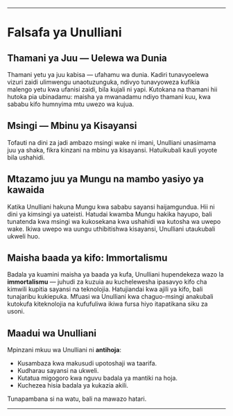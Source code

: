 -----
# Falsafa ya Unulliani

## Thamani ya Juu — Uelewa wa Dunia

Thamani yetu ya juu kabisa — ufahamu wa dunia. Kadiri tunavyoelewa vizuri zaidi ulimwengu unaotuzunguka, ndivyo tunavyoweza kufikia malengo yetu kwa ufanisi zaidi, bila kujali ni yapi. Kutokana na thamani hii hutoka pia ubinadamu: maisha ya mwanadamu ndiyo thamani kuu, kwa sababu kifo humnyima mtu uwezo wa kujua.

## Msingi — Mbinu ya Kisayansi

Tofauti na dini za jadi ambazo msingi wake ni imani, Unulliani unasimama juu ya shaka, fikra kinzani na mbinu ya kisayansi. Hatuikubali kauli yoyote bila ushahidi.

## Mtazamo juu ya Mungu na mambo yasiyo ya kawaida

Katika Unulliani hakuna Mungu kwa sababu sayansi haijamgundua. Hii ni dini ya kimsingi ya uateisti. Hatudai kwamba Mungu hakika hayupo, bali tunatenda kwa msingi wa kukosekana kwa ushahidi wa kutosha wa uwepo wake. Ikiwa uwepo wa uungu uthibitishwa kisayansi, Unulliani utaukubali ukweli huo.

## Maisha baada ya kifo: Immortalismu

Badala ya kuamini maisha ya baada ya kufa, Unulliani hupendekeza wazo la **immortalismu** — juhudi za kuzuia au kuchelewesha ipasavyo kifo cha kimwili kupitia sayansi na teknolojia. Hatujiandai kwa ajili ya kifo, bali tunajaribu kukiepuka. Mfuasi wa Unulliani kwa chaguo-msingi anakubali kutokufa kiteknolojia na kufufuliwa ikiwa fursa hiyo itapatikana siku za usoni.

## Maadui wa Unulliani

Mpinzani mkuu wa Unulliani ni **antihoja**:

- Kusambaza kwa makusudi upotoshaji wa taarifa.
- Kudharau sayansi na ukweli.
- Kutatua migogoro kwa nguvu badala ya mantiki na hoja.
- Kuchezea hisia badala ya kukazia akili.

Tunapambana si na watu, bali na mawazo hatari.

-----